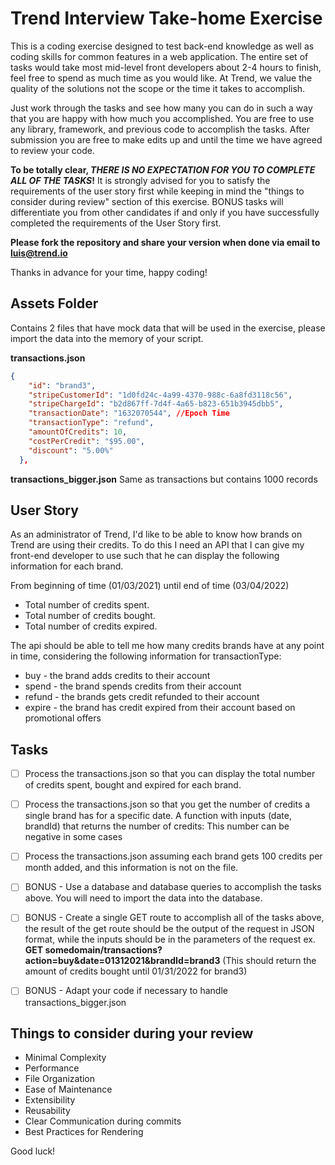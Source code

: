 # Trend Interview Take-home Exercise

This is a coding exercise designed to test back-end knowledge as well as coding skills for common features in a web application.
The entire set of tasks would take most mid-level front developers about 2-4 hours to finish, feel free to spend as much time as you would like. At Trend, we value the quality of the solutions not the scope or the time it takes to accomplish.

Just work through the tasks and see how many you can do in such a way that you are happy with how much you accomplished. You are free to use any library, framework, and previous code to accomplish the tasks. After submission you are free to make edits up and until the time we have agreed to review your code.

**To be totally clear, _THERE IS NO EXPECTATION FOR YOU TO COMPLETE ALL OF THE TASKS_!** It is strongly advised for you to satisfy the requirements of the user story first while keeping in mind the "things to consider during review" section of this exercise. BONUS tasks will differentiate you from other candidates if and only if you have successfully completed the requirements of the User Story first.

**Please fork the repository and share your version when done via email to luis@trend.io**

Thanks in advance for your time, happy coding!

## Assets Folder
Contains 2 files that have mock data that will be used in the exercise, please import the data into the memory of your script.

**transactions.json**
```json
{
    "id": "brand3",
    "stripeCustomerId": "1d0fd24c-4a99-4370-988c-6a8fd3118c56",
    "stripeChargeId": "b2d867ff-7d4f-4a65-b823-651b3945dbb5",
    "transactionDate": "1632070544", //Epoch Time
    "transactionType": "refund",
    "amountOfCredits": 10,
    "costPerCredit": "$95.00",
    "discount": "5.00%"
  },
```
**transactions_bigger.json**
Same as transactions but contains 1000 records

## User Story
As an administrator of Trend, I'd like to be able to know how brands on Trend are using their credits. To do this I need an API that I can give my front-end developer to use such that he can display the following information for each brand.

From beginning of time (01/03/2021) until end of time (03/04/2022)
- Total number of credits spent.
- Total number of credits bought.
- Total number of credits expired.

The api should be able to tell me how many credits brands have at any point in time, considering the following information for transactionType:
- buy - the brand adds credits to their account
- spend - the brand spends credits from their account
- refund - the brands gets credit refunded to their account
- expire - the brand has credit expired from their account based on promotional offers


## Tasks

- [ ] Process the transactions.json so that you can display the total number of credits spent, bought and expired for each brand.
- [ ] Process the transactions.json so that you get the number of credits a single brand has for a specific date. A function with inputs (date, brandId) that returns the number of credits: This number can be negative in some cases
- [ ] Process the transactions.json assuming each brand gets 100 credits per month added, and this information is not on the file.
- [ ] BONUS - Use a database and database queries to accomplish the tasks above. You will need to import the data into the database.
- [ ] BONUS - Create a single GET route to accomplish all of the tasks above, the result of the get route should be the output of the request in JSON format, while the inputs should be in the parameters of the request ex.\
**GET somedomain/transactions?action=buy&date=01312021&brandId=brand3** (This should return the amount of credits bought until 01/31/2022 for brand3)
- [ ] BONUS - Adapt your code if necessary to handle transactions_bigger.json


## Things to consider during your review

- Minimal Complexity
- Performance
- File Organization
- Ease of Maintenance
- Extensibility
- Reusability
- Clear Communication during commits
- Best Practices for Rendering

Good luck!

